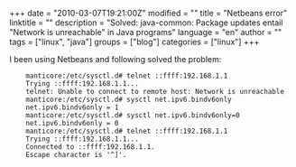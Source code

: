 +++
date = "2010-03-07T19:21:00Z"
modified = ""
title = "Netbeans error"
linktitle = ""
description = "Solved: java-common: Package updates entail \"Network is unreachable\" in Java programs"
language = "en"
author = ""
tags = ["linux", "java"]
groups = ["blog"]
categories = ["linux"]
+++


I been using Netbeans and following solved the problem:

```
	manticore:/etc/sysctl.d# telnet ::ffff:192.168.1.1
	Trying ::ffff:192.168.1.1...
	telnet: Unable to connect to remote host: Network is unreachable
	manticore:/etc/sysctl.d# sysctl net.ipv6.bindv6only
	net.ipv6.bindv6only = 1
	manticore:/etc/sysctl.d# sysctl net.ipv6.bindv6only=0
	net.ipv6.bindv6only = 0
	manticore:/etc/sysctl.d# telnet ::ffff:192.168.1.1
	Trying ::ffff:192.168.1.1...
	Connected to ::ffff:192.168.1.1.
	Escape character is '^]'.
```